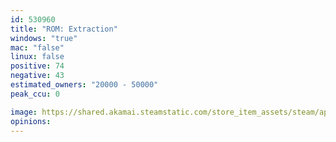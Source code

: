 ```yaml
---
id: 530960
title: "ROM: Extraction"
windows: "true"
mac: "false"
linux: false
positive: 74
negative: 43
estimated_owners: "20000 - 50000"
peak_ccu: 0

image: https://shared.akamai.steamstatic.com/store_item_assets/steam/apps/530960/header.jpg?t=1575506538
opinions:
---
```

